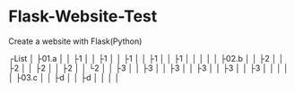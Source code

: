 # Flask-Website-Test
Create a website with Flask(Python)

┌List
│ ├01.a
│ │  ├1
│ │  ├1
│ │  ├1
│ │  ├1
│ │  ├1
│ │
│ │
│ ├02.b
│ │  ├2
│ │  ├2
│ │  ├2
│ │  ├2
│ │  └2
│ │      ├3
│ │      ├3
│ │      ├3
│ │      ├3
│ │      ├3
│ │      ├3
│ │
│ │
│ ├03.c
│ │  ├d
│ │  ├d
│ │
│ │
